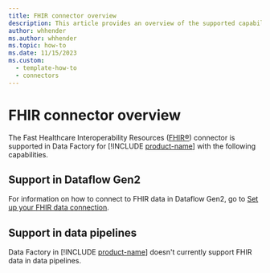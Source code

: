 ```yaml
---
title: FHIR connector overview
description: This article provides an overview of the supported capabilities of the FHIR connector.
author: whhender
ms.author: whhender
ms.topic: how-to
ms.date: 11/15/2023
ms.custom:
  - template-how-to
  - connectors
---
```


# FHIR connector overview

The Fast Healthcare Interoperability Resources ([FHIR&reg;](https://hl7.org/fhir)) connector is supported in Data Factory for [!INCLUDE [product-name](../includes/product-name.md)] with the following capabilities.


## Support in Dataflow Gen2

For information on how to connect to FHIR data in Dataflow Gen2, go to [Set up your FHIR data connection](connector-fhir.md).

## Support in data pipelines

Data Factory in [!INCLUDE [product-name](../includes/product-name.md)] doesn't currently support FHIR data in data pipelines.

